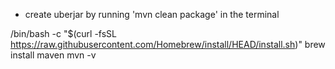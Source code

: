 - create uberjar by running 'mvn clean package' in the terminal

/bin/bash -c "$(curl -fsSL https://raw.githubusercontent.com/Homebrew/install/HEAD/install.sh)"
brew install maven
mvn -v
